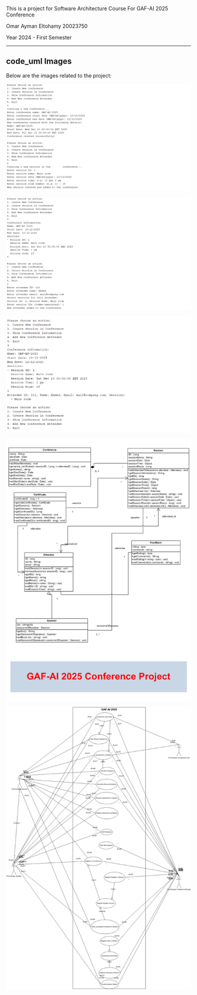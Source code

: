 This is a project for Software Architecture Course
For GAF-AI 2025 Conference 

Omar Ayman Eltohamy
20023750

Year 2024 - First Semester

---

## code_uml Images

Below are the images related to the project:

![Code Demo 1](./code%20demo%201.png)  

![Code Demo 2](./code%20demo%202.png)  

![Code Demo 3](./code%20demo%203.png)  

![uml_class_diagram](./GAF-UML-ClassDiagram.png)  

![uml_sequence_diagram](./UML_USE_Case.jpg)  
